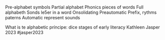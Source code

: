 Pre-alphabet symbols
Partial alphabet Phonics pieces of words
Full alphabeth Sonds le5er in a word
Onsolidating Preautomatic Prefix, rythms paterns
Automatic
represent sounds





What is te alphabetic príncipe: dice stages of early literacy
Kathleen Jasper 2023 #jasper2023